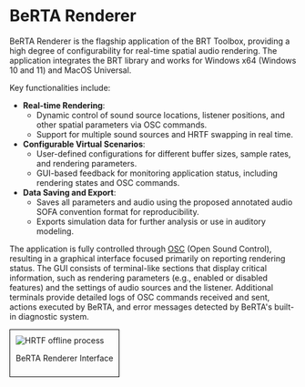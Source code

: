 # BeRTA Renderer

BeRTA Renderer is the flagship application of the BRT Toolbox, providing a high degree of configurability for real-time spatial audio rendering. The application integrates the BRT library and works for Windows x64 (Windows 10 and 11) and MacOS Universal. 

Key functionalities include:

- **Real-time Rendering**:
    - Dynamic control of sound source locations, listener positions, and other spatial parameters via OSC commands.
    - Support for multiple sound sources and HRTF swapping in real time.
- **Configurable Virtual Scenarios**:
    - User-defined configurations for different buffer sizes, sample rates, and rendering parameters.
    - GUI-based feedback for monitoring application status, including rendering states and OSC commands.
- **Data Saving and Export**:
    - Saves all parameters and audio using the proposed annotated audio SOFA convention format for reproducibility.
    - Exports simulation data for further analysis or use in auditory modeling.


The application is fully controlled through  <a href="https://en.wikipedia.org/wiki/Open_Sound_Control" target="_blank">OSC</a> (Open Sound Control), resulting in a graphical interface focused primarily on reporting rendering status. The GUI consists of terminal-like sections that display critical information, such as rendering parameters (e.g., enabled or disabled features) and the settings of audio sources and the listener. Additional terminals provide detailed logs of OSC commands received and sent, actions executed by BeRTA, and error messages detected by BeRTA's built-in diagnostic system.

<div style="border: 1px solid #000; padding: 10px; display: inline-block;">
    <img src="/BRT-Documentation/assets/berta_renderer.png" alt="HRTF offline process" style="display: block; margin: 0 auto;">
    <p style="text-align: center;">BeRTA Renderer Interface</p>
</div>